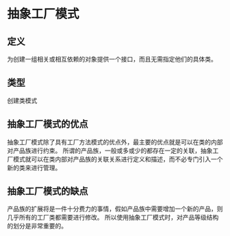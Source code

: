 # 抽象工厂模式
## 定义
为创建一组相关或相互依赖的对象提供一个接口，而且无需指定他们的具体类。
## 类型
创建类模式
## 抽象工厂模式的优点
抽象工厂模式除了具有工厂方法模式的优点外，最主要的优点就是可以在类的内部对产品族进行约束。
所谓的产品族，一般或多或少的都存在一定的关联，抽象工厂模式就可以在类内部对产品族的关联关系进行定义和描述，而不必专门引入一个新的类来进行管理。
## 抽象工厂模式的缺点
产品族的扩展将是一件十分费力的事情，假如产品族中需要增加一个新的产品，则几乎所有的工厂类都需要进行修改。
所以使用抽象工厂模式时，对产品等级结构的划分是非常重要的。